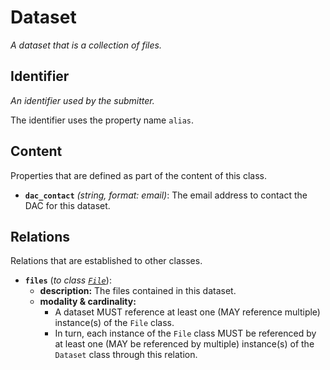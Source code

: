 # Dataset

*A dataset that is a collection of files.*

## Identifier

*An identifier used by the submitter.*

The identifier uses the property name `alias`.

## Content

Properties that are defined as part of the content of this class.

- **`dac_contact`** *(string, format: email)*: The email address to contact the DAC for this dataset.

## Relations

Relations that are established to other classes.

- **`files`** (*to class [`File`](File.md)*):
    - **description:** The files contained in this dataset.
    - **modality & cardinality:**
      - A dataset MUST reference at least one (MAY reference multiple)
        instance(s) of the `File` class.
      - In turn, each instance of the `File` class MUST be referenced
        by at least one (MAY be referenced by multiple) instance(s)
        of the `Dataset` class through this relation.

